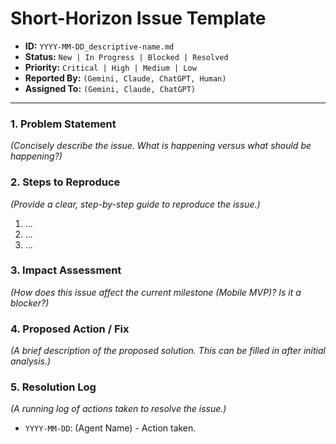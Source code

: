 # Short-Horizon Issue Template

- **ID:** `YYYY-MM-DD_descriptive-name.md`
- **Status:** `New | In Progress | Blocked | Resolved`
- **Priority:** `Critical | High | Medium | Low`
- **Reported By:** `(Gemini, Claude, ChatGPT, Human)`
- **Assigned To:** `(Gemini, Claude, ChatGPT)`

---

### 1. Problem Statement

*(Concisely describe the issue. What is happening versus what should be happening?)*

### 2. Steps to Reproduce

*(Provide a clear, step-by-step guide to reproduce the issue.)*

1.  ...
2.  ...
3.  ...

### 3. Impact Assessment

*(How does this issue affect the current milestone (Mobile MVP)? Is it a blocker?)*

### 4. Proposed Action / Fix

*(A brief description of the proposed solution. This can be filled in after initial analysis.)*

### 5. Resolution Log

*(A running log of actions taken to resolve the issue.)*

- `YYYY-MM-DD`: (Agent Name) - Action taken.
